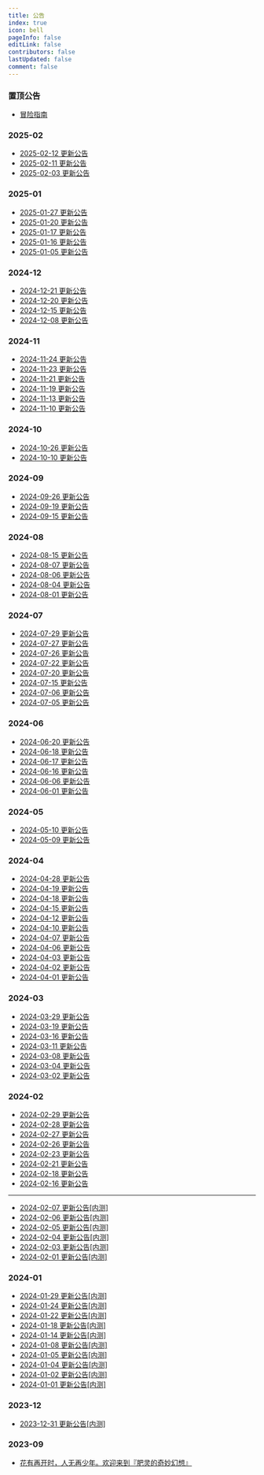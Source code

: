```yaml
---
title: 公告
index: true
icon: bell
pageInfo: false
editLink: false
contributors: false
lastUpdated: false
comment: false
---
```


### 置顶公告
- [冒险指南](top/884383f2-ea9f-42cf-8be2-6e570103269f.md)

### 2025-02
- [2025-02-12 更新公告](2025-02/49a52a6d-a302-4463-adbe-2300a0746901.md)
- [2025-02-11 更新公告](2025-02/1b38cffc-be08-40cf-bd29-cac0b035192a.md)
- [2025-02-03 更新公告](2025-02/eb27464c-b799-416a-9931-b7dcea7e6386.md)

### 2025-01
- [2025-01-27 更新公告](2025-01/40035c31-38f5-4f8c-b7bd-593c156535ce.md)
- [2025-01-20 更新公告](2025-01/1ea0c718-12dc-476d-8f9c-452e99bb09b6.md)
- [2025-01-17 更新公告](2025-01/35be9a9d-5622-4ad1-8dd5-8f765c2951ca.md)
- [2025-01-16 更新公告](2025-01/f3b0ff57-0ca9-4901-9f6d-8f9b753374ff.md)
- [2025-01-05 更新公告](2025-01/85bbbb9f-3ec1-49c0-8bc6-0293b691d649.md)

### 2024-12
- [2024-12-21 更新公告](2024-12/a6aabfba-a199-4b28-82ff-590c7c3b5c96.md)
- [2024-12-20 更新公告](2024-12/a8fe8f2f-ebbd-41ee-b416-95ae83ee5b31.md)
- [2024-12-15 更新公告](2024-12/eebf21cc-d981-4ed5-9d3b-dc3aeb84d47f.md)
- [2024-12-08 更新公告](2024-12/5f5f8de2-3a3c-4a88-950d-4d76ce4b4a53.md)

### 2024-11
- [2024-11-24 更新公告](2024-11/e0169e1d-fb35-433b-b588-b2cac3c49204.md)
- [2024-11-23 更新公告](2024-11/99c1a59e-fc83-4c67-876a-4751c83474bf.md)
- [2024-11-21 更新公告](2024-11/c6b2f4cf-a637-424a-bd8d-53e32a55a7ff.md)
- [2024-11-19 更新公告](2024-11/73ff7ba6-a560-4082-b60f-057d3b4cf6a4.md)
- [2024-11-13 更新公告](2024-11/82011da7-ffda-4fd5-8a71-fc07eda64d78.md)
- [2024-11-10 更新公告](2024-11/09452ab4-4d1c-4cad-8564-9c79037ea8f2.md)

### 2024-10
- [2024-10-26 更新公告](2024-10/2ba484ec-446e-4bdd-baf1-0b9f1894ac19.md)
- [2024-10-10 更新公告](2024-10/cb6d9e1b-5831-4a11-9220-ae55640805ae.md)

### 2024-09
- [2024-09-26 更新公告](2024-09/ee59fc92-591a-4db0-af92-7fbb9ae6ce93.md)
- [2024-09-19 更新公告](2024-09/9d763683-3b19-4497-8acf-d4ee17afe81b.md)
- [2024-09-15 更新公告](2024-09/c321ab7a-443f-4e2b-bff9-9d9729fd38f7.md)

### 2024-08
- [2024-08-15 更新公告](2024-08/e5df1d9d-08cf-4bb5-95cd-a4060639d29e.md)
- [2024-08-07 更新公告](2024-08/1a52591e-489b-4fe6-bb04-a60496fd01c2.md)
- [2024-08-06 更新公告](2024-08/d6d4d466-b746-41e5-8df7-47cef4664d77.md)
- [2024-08-04 更新公告](2024-08/cc24635b-d8fb-473d-ad7f-5a79e5c7b9e2.md)
- [2024-08-01 更新公告](2024-08/5701b55b-98cc-4b25-a1b6-a31224b5e0ed.md)

### 2024-07
- [2024-07-29 更新公告](2024-07/ae745071-82cd-4f42-8f60-734d95288d71.md)
- [2024-07-27 更新公告](2024-07/bd6b7269-c5bf-4361-9f6d-84452e3a4fdf.md)
- [2024-07-26 更新公告](2024-07/b533eaca-f958-4c1b-92f2-e79cdb8964a7.md)
- [2024-07-22 更新公告](2024-07/2630a11d-7d48-4766-a360-43de4125317d.md)
- [2024-07-20 更新公告](2024-07/4b0f702d-9c45-4bdc-8f2e-3b819e1b8700.md)
- [2024-07-15 更新公告](2024-07/a25432e5-62dc-4e7d-9616-3b6065a4511a.md)
- [2024-07-06 更新公告](2024-07/051ac32f-6e88-4b48-bd6b-624418ad8632.md)
- [2024-07-05 更新公告](2024-07/b83d7cc0-b051-443f-89a9-f869e7ee4bb3.md)

### 2024-06
- [2024-06-20 更新公告](2024-06/99e1e541-c4f8-4ff9-a945-9adcf678581e.md)
- [2024-06-18 更新公告](2024-06/6b1c81c2-7f19-4e89-b094-fc230f4d40fa.md)
- [2024-06-17 更新公告](2024-06/3563484b-bcfa-4e9f-994a-4ae8e26c26b0.md)
- [2024-06-16 更新公告](2024-06/b891fbd5-3441-43fb-841d-d8aad7ada497.md)
- [2024-06-06 更新公告](2024-06/afd8c09b-2a2d-4254-b271-c45aff4e6b5a.md)
- [2024-06-01 更新公告](2024-06/d927dd76-1ddf-4404-92e2-ed40cdc9c16f.md)

### 2024-05
- [2024-05-10 更新公告](2024-05/cd3da0c9-9501-4e2b-a86c-f7fef58fcfdd.md)
- [2024-05-09 更新公告](2024-05/b0fcb687-2883-41d5-a173-c17f93ea940d.md)

### 2024-04
- [2024-04-28 更新公告](2024-04/b25ff3bd-6f0c-46de-a738-017cbc84f657.md)
- [2024-04-19 更新公告](2024-04/fc008b67-0548-47ac-bd68-084500e82d0c.md)
- [2024-04-18 更新公告](2024-04/a0c378ad-0874-4f9a-937f-f5b66d94567d.md)
- [2024-04-15 更新公告](2024-04/347b2b8b-35cd-4f75-bd4e-1784e85b1195.md)
- [2024-04-12 更新公告](2024-04/65c34b89-e724-462f-91c9-519a190984b6.md)
- [2024-04-10 更新公告](2024-04/1d754013-b2fb-4869-a8b9-372bd6239756.md)
- [2024-04-07 更新公告](2024-04/69a41eaa-ad73-41d1-9a8c-ba1b08100b56.md)
- [2024-04-06 更新公告](2024-04/5031421f-c436-462f-93aa-4cfc181a11d0.md)
- [2024-04-03 更新公告](2024-04/1d15893c-e903-474e-bed8-5167d7d706ea.md)
- [2024-04-02 更新公告](2024-04/bc12e67d-3141-4747-aa88-8e37a9f998e4.md)
- [2024-04-01 更新公告](2024-04/a3f1e4a3-0e5f-4855-a6ef-5ee8e6875298.md)

### 2024-03
- [2024-03-29 更新公告](2024-03/bf1942f1-477d-4b0b-9451-b96c1a052005.md)
- [2024-03-19 更新公告](2024-03/accdd904-6604-4d96-b0eb-9f0776cfcf03.md)
- [2024-03-16 更新公告](2024-03/30013ea3-97fa-408b-91a7-1af78cc6a670.md)
- [2024-03-11 更新公告](2024-03/e33dc64d-ad8c-44b0-9eba-b8b9a3237817.md)
- [2024-03-08 更新公告](2024-03/7851d9fd-a393-466d-a58a-4718117e2d48.md)
- [2024-03-04 更新公告](2024-03/9850938e-a268-49cd-9e8b-7c20e37d0b40.md)
- [2024-03-02 更新公告](2024-03/6c0649b2-9151-454a-b913-b9d16f3abaf6.md)

### 2024-02
- [2024-02-29 更新公告](2024-02/5680dbe0-d822-4405-8f40-391af8f4defd.md)
- [2024-02-28 更新公告](2024-02/fa1e445b-dff6-42ca-add8-a77a42675359.md)
- [2024-02-27 更新公告](2024-02/58a2ce87-97a3-47c2-8555-f62b8642f86b.md)
- [2024-02-26 更新公告](2024-02/d2989548-9aad-46d0-80ee-f92ac6b228fb.md)
- [2024-02-23 更新公告](2024-02/9369c207-9d4e-4056-9f91-60245bcb98e2.md)
- [2024-02-21 更新公告](2024-02/c25ea640-1a9a-40c7-b8fc-e54a71bd0a91.md)
- [2024-02-18 更新公告](2024-02/5c3ad5b4-ecf9-49b2-bb99-940609ab29c3.md)
- [2024-02-16 更新公告](2024-02/641911d6-5b26-45ca-aef4-0cfe9a8f7c12.md)
---
- [2024-02-07 更新公告[内测]](2024-02/12d90ad0-aeb4-45fc-81d6-a89810b5e192.md)
- [2024-02-06 更新公告[内测]](2024-02/68b7cf8d-ff3a-4235-af69-439f6b14001f.md)
- [2024-02-05 更新公告[内测]](2024-02/807dfb85-9ef8-4b38-a2ff-16280106319d.md)
- [2024-02-04 更新公告[内测]](2024-02/8e213010-6651-4305-911b-7545d411804b.md)
- [2024-02-03 更新公告[内测]](2024-02/a0436542-6366-4623-8c5b-9735fa25a816.md)
- [2024-02-01 更新公告[内测]](2024-02/c9bfefc1-ae26-43ca-b1f2-3b399a82044b.md)

### 2024-01
- [2024-01-29 更新公告[内测]](2024-01/bb7e9d56-56ee-4e3a-8d17-eb8e6d24f02d.md)
- [2024-01-24 更新公告[内测]](2024-01/c1c3789e-18d9-471e-9ba9-13cc83fc1adf.md)
- [2024-01-22 更新公告[内测]](2024-01/6af19118-c6c4-4b56-8845-ffa6f1d4d615.md)
- [2024-01-18 更新公告[内测]](2024-01/298cf0ee-cea7-48a8-b4bd-7b713b790eba.md)
- [2024-01-14 更新公告[内测]](2024-01/e020e4b5-3c7d-495c-a23a-3afffde9c6dc.md)
- [2024-01-08 更新公告[内测]](2024-01/b07a0563-eeee-41a0-9e0b-5e3e5c62eaf7.md)
- [2024-01-05 更新公告[内测]](2024-01/a7ce6082-eff5-4785-9841-9216e87df128.md)
- [2024-01-04 更新公告[内测]](2024-01/8ce13598-925b-401f-93a6-4c5f874177c4.md)
- [2024-01-02 更新公告[内测]](2024-01/d79a80f1-14f9-49b3-a966-d15e84329a83.md)
- [2024-01-01 更新公告[内测]](2024-01/76583657-d0f7-4f3f-b797-968832b06c3d.md)

### 2023-12
- [2023-12-31 更新公告[内测]](2023-12/170243c1-608d-44a5-8608-6d78059ed11c.md)

### 2023-09
- [花有再开时，人无再少年。欢迎来到『肥灵的奇妙幻想』](2023-09/0008d937-f337-487d-8058-3e7f7b152f4a.md)
